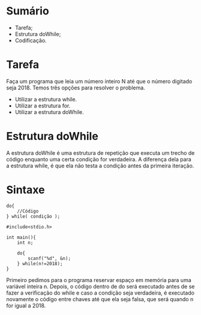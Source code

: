# Sumário

- Tarefa;
- Estrutura doWhile;
- Codificação.

# Tarefa

Faça um programa que leia um número inteiro N até que o número digitado seja 2018. Temos três opções para resolver o problema.

- Utilizar a estrutura while.
- Utilizar a estrutura for.
- Utilizar a estrutura doWhile.

# Estrutura doWhile

A estrutura doWhile é uma estrutura de repetição que executa um trecho de código enquanto uma certa condição for verdadeira. A diferença dela para a estrutura while, é que ela não testa a condição antes da primeira iteração.

# Sintaxe
```
do{
	//Código
} while( condição );
```

```
#include<stdio.h>

int main(){
	int n;
	
	do{
		scanf("%d", &n);
	} while(n!=2018);
}
```

Primeiro pedimos para o programa reservar espaço em memória para uma variável inteira n. Depois, o código dentro de do será executado antes de se fazer a verificação do while e caso a condição seja verdadeira, é executado novamente o código entre chaves até que ela seja falsa, que será quando n for igual a 2018.